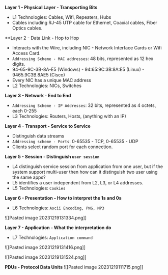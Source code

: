 
 **Layer 1  - Physical Layer - Transporting Bits**
 + L1 Technologies: Cables, Wifi, Repeaters, Hubs
 + Cables including RJ-45 UTP cable for Ethernet, Coaxial cables, Fiber Optics cables.
 
**Layer 2 - Data Link - Hop to Hop
+ Interacts with the Wire, including NIC - Network Interface Cards or Wifi Access Card.
+ `Addressing Scheme - MAC addresses`: 48 bits, represented as 12 hex digits. 
+ 94-65-9C-3B-8A-E5 (Windows) - 94:65:9C:3B:8A:E5 (Linux) - 9465.9C3B.8AE5 (Cisco)
+ Every NIC has a unique MAC address
+ L2 Technologies: NICs, Switches

**Layer 3 - Network - End to End**
+ `Addressing Scheme - IP Addresses`: 32 bits, represented as 4 octets, each 0-255
+ L3 Technologies: Routers, Hosts, (anything with an IP)

**Layer 4 - Transport - Service to Service**
+ Distinguish data streams
+ `Addressing scheme - Ports`: 0-65535 - TCP, 0-65535 - UDP
+ Clients select random port for each connection.

**Layer 5 - Session - Distinguish `user session`**
+ L4 distinguish service session from application from one user, but if the system support multi-user then how can it distinguish two user using the same apps?
+ L5 identifies a user independent from L2, L3, or L4 addresses.
+ L5 Technologies: `Cookies`

**Layer 6 - Presentation - How to interpret the 1s and 0s**
+ L6 Technologies: `Ascii Encoding, PNG, MP3`

![[Pasted image 20231219131334.png]]

**Layer 7 - Application - What the interpretation do**
+ L7 Technologies: `Application command`

![[Pasted image 20231219131416.png]]


![[Pasted image 20231219131524.png]]

**PDUs - Protocol Data Units**
![[Pasted image 20231219111715.png]]